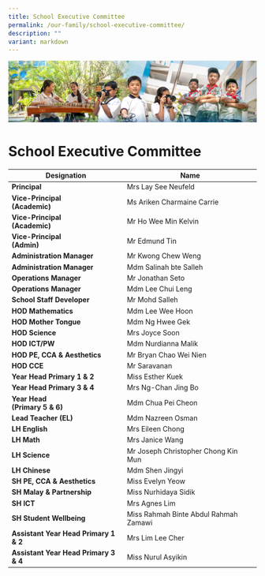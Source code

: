 ```yaml
---
title: School Executive Committee
permalink: /our-family/school-executive-committee/
description: ""
variant: markdown
---
```

![](/images/AboutUs.jpg)

School Executive Committee
==========================


| **Designation**                         | Name                       |
|---------------------------------------|----------------------------|
| **Principal**                         | Mrs Lay See Neufeld        |
| **Vice-Principal<br>(Academic)**      | Ms Ariken Charmaine Carrie |
| **Vice-Principal<br>(Academic)**      | Mr Ho Wee Min Kelvin    |
| **Vice-Principal<br>(Admin)**         | Mr Edmund Tin              |
| **Administration Manager<br>**       | Mr Kwong Chew Weng<br>     |
| **Administration Manager<br>**       | Mdm Salinah bte Salleh<br>     |
| **Operations Manager**              | Mr Jonathan Seto           |
| **Operations Manager**              | Mdm Lee Chui Leng           |
| **School Staff Developer**            | Mr Mohd Salleh             |
| **HOD Mathematics**                   | Mdm Lee Wee Hoon           |
| **HOD Mother Tongue**                 | Mdm Ng Hwee Gek            |
| **HOD Science**                 | Mrs Joyce Soon            |
| **HOD ICT/PW**                        | Mdm Nurdianna Malik        |
| **HOD PE, CCA &amp; Aesthetics**       | Mr Bryan Chao Wei Nien            |
| **HOD CCE**                           | Mr Saravanan               |
| **Year Head Primary 1 &amp; 2** | Miss Esther Kuek          |
| **Year Head Primary 3 &amp; 4**           | Mrs Ng-Chan Jing Bo        |
| **Year Head<br>(Primary 5 &amp; 6)**      | Mdm Chua Pei Cheon         |
| **Lead Teacher (EL)**                 | Mdm Nazreen Osman          |
| **LH English**                        | Mrs Eileen Chong            |
| **LH Math**                           | Mrs Janice Wang            |
| **LH Science**                        | Mr Joseph Christopher Chong Kin Mun           |
| **LH Chinese**                        | Mdm Shen Jingyi            |
| **SH PE, CCA &amp; Aesthetics**       | Miss Evelyn Yeow            |
| **SH Malay &amp; Partnership**            | Miss Nurhidaya Sidik           |
| **SH ICT**                            |  Mrs Agnes Lim<br>         |
| **SH Student Wellbeing**                   | Miss Rahmah Binte Abdul Rahmah Zamawi  |
| **Assistant Year Head Primary 1 &amp; 2** | Mrs Lim Lee Cher          |
| **Assistant Year Head Primary 3 &amp; 4** | Miss Nurul Asyikin          |